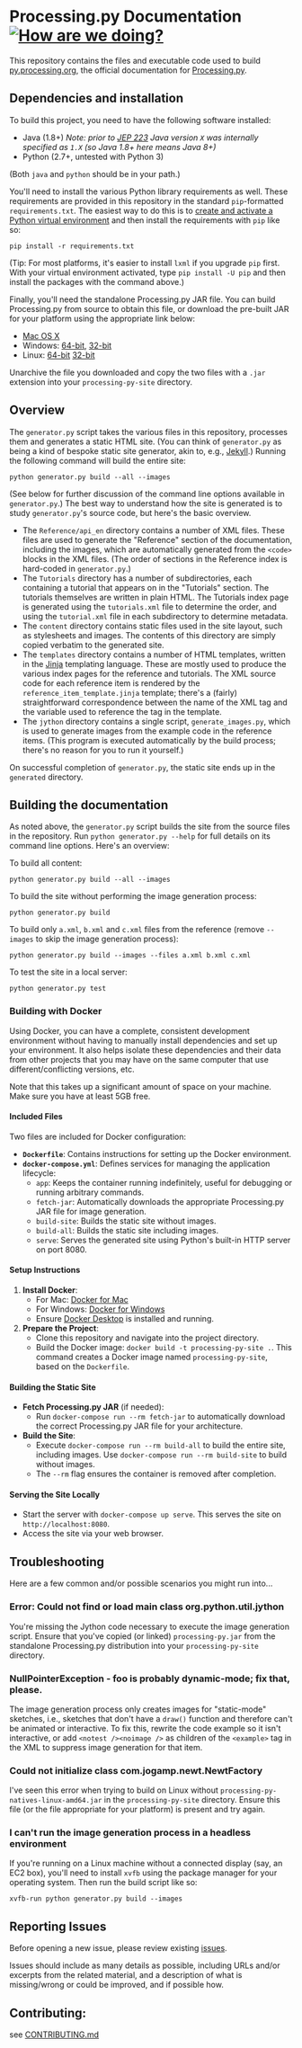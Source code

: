 # Processing.py Documentation [![How are we doing?](https://travis-ci.org/jdf/processing-py-site.svg)](https://travis-ci.org/jdf/processing-py-site)

This repository contains the files and executable code used to build
[py.processing.org](http://py.processing.org), the official documentation for
[Processing.py](https://github.com/jdf/processing.py).

## Dependencies and installation

To build this project, you need to have the following software installed:

* Java (1.8+) *Note: prior to [JEP 223](https://openjdk.org/jeps/223) Java version `X` was internally specified as `1.X` (so Java 1.8+ here means Java 8+)*
* Python (2.7+, untested with Python 3)

(Both `java` and `python` should be in your path.)

You'll need to install the various Python library requirements as well. These
requirements are provided in this repository in the standard `pip`-formatted
`requirements.txt`. The
easiest way to do this is to [create and activate a Python virtual
environment](http://docs.python-guide.org/en/latest/dev/virtualenvs/) and then
install the requirements with `pip` like so:

    pip install -r requirements.txt

(Tip: For most platforms, it's easier to install `lxml` if you upgrade `pip`
first. With your virtual environment activated, type `pip install -U pip` and
then install the packages with the command above.)

Finally, you'll need the standalone Processing.py JAR file. You can build
Processing.py from source to obtain this file, or download the pre-built JAR
for your platform using the appropriate link below:

* [Mac OS X](http://py.processing.org/processing.py-macosx.tgz)
* Windows: [64-bit](http://py.processing.org/processing.py-windows64.zip),
  [32-bit](http://py.processing.org/processing.py-windows32.zip)
* Linux: [64-bit](http://py.processing.org/processing.py-linux64.tgz)
  [32-bit](http://py.processing.org/processing.py-linux32.tgz)

Unarchive the file you downloaded and copy the two files with a `.jar`
extension into your `processing-py-site` directory.

## Overview

The `generator.py` script takes the various files in this repository, processes
them and generates a static HTML site. (You can think of `generator.py` as
being a kind of bespoke static site generator, akin to, e.g.,
[Jekyll](https://jekyllrb.com/).) Running the following command will build the
entire site:

    python generator.py build --all --images

(See below for further discussion of the command line options available
in `generator.py`.) The best way to understand how the site is generated is to
study `generator.py`'s source code, but here's the basic overview.

* The `Reference/api_en` directory contains a number of XML files. These files
  are used to generate the "Reference" section of the documentation, including
  the images, which are automatically generated from the `<code>` blocks in the
  XML files. (The order of sections in the Reference index is hard-coded in
  `generator.py`.)
* The `Tutorials` directory has a number of subdirectories, each containing a
  tutorial that appears on in the "Tutorials" section. The tutorials themselves
  are written in plain HTML. The Tutorials index page is generated using the
  `tutorials.xml` file to determine the order, and using the `tutorial.xml`
  file in each subdirectory to determine metadata.
* The `content` directory contains static files used in the site layout, such
  as stylesheets and images. The contents of this directory are simply copied
  verbatim to the generated site.
* The `templates` directory contains a number of HTML templates, written in the
  [Jinja](http://jinja.pocoo.org/docs/dev/) templating language. These are
  mostly used to produce the various index pages for the reference and
  tutorials. The XML source code for each reference item is rendered by the
  `reference_item_template.jinja` template; there's a (fairly) straightforward
  correspondence between the name of the XML tag and the variable used to
  reference the tag in the template.
* The `jython` directory contains a single script, `generate_images.py`, which
  is used to generate images from the example code in the reference items.
  (This program is executed automatically by the build process; there's no
  reason for you to run it yourself.)

On successful completion of `generator.py`, the static site ends up in the
`generated` directory.

## Building the documentation

As noted above, the `generator.py` script builds the site from the source
files in the repository. Run `python generator.py --help` for full details on
its command line options. Here's an overview:

To build all content:

    python generator.py build --all --images

To build the site without performing the image generation process:

    python generator.py build

To build only `a.xml`, `b.xml` and `c.xml` files from the reference (remove
`--images` to skip the image generation process):

    python generator.py build --images --files a.xml b.xml c.xml

To test the site in a local server:

    python generator.py test

### Building with Docker
Using Docker, you can have a complete, consistent development environment without having to manually install dependencies and set up your environment. It also helps isolate these dependencies and their data from other projects that you may have on the same computer that use different/conflicting versions, etc.

Note that this takes up a significant amount of space on your machine. Make sure you have at least 5GB free.

#### Included Files

Two files are included for Docker configuration:

- **`Dockerfile`**: Contains instructions for setting up the Docker environment.
- **`docker-compose.yml`**: Defines services for managing the application lifecycle:
  - `app`: Keeps the container running indefinitely, useful for debugging or running arbitrary commands.
  - `fetch-jar`: Automatically downloads the appropriate Processing.py JAR file for image generation.
  - `build-site`: Builds the static site without images.
  - `build-all`: Builds the static site including images.
  - `serve`: Serves the generated site using Python's built-in HTTP server on port 8080.

#### Setup Instructions

1. **Install Docker**:
   - For Mac: [Docker for Mac](https://www.docker.com/docker-mac)
   - For Windows: [Docker for Windows](https://www.docker.com/docker-windows)
   - Ensure [Docker Desktop](https://www.docker.com/products/docker-desktop/) is installed and running.
2. **Prepare the Project**:
   - Clone this repository and navigate into the project directory.
   - Build the Docker image: `docker build -t processing-py-site .`. This command creates a Docker image named `processing-py-site`, based on the `Dockerfile`.

#### Building the Static Site

- **Fetch Processing.py JAR** (if needed): 
  - Run `docker-compose run --rm fetch-jar` to automatically download the correct Processing.py JAR file for your architecture.
- **Build the Site**: 
  - Execute `docker-compose run --rm build-all` to build the entire site, including images. Use `docker-compose run --rm build-site` to build without images.
  - The `--rm` flag ensures the container is removed after completion.

#### Serving the Site Locally

- Start the server with `docker-compose up serve`. This serves the site on `http://localhost:8080`.
- Access the site via your web browser.

## Troubleshooting

Here are a few common and/or possible scenarios you might run into...

### Error: Could not find or load main class org.python.util.jython

You're missing the Jython code necessary to execute the image generation
script. Ensure that you've copied (or linked) `processing-py.jar` from the
standalone Processing.py distribution into your `processing-py-site` directory.

### NullPointerException - foo is probably dynamic-mode; fix that, please.

The image generation process only creates images for "static-mode" sketches,
i.e., sketches that don't have a `draw()` function and therefore can't be
animated or interactive. To fix this, rewrite the code example so it isn't
interactive, or add `<notest /><noimage />` as children of the `<example>` tag
in the XML to suppress image generation for that item.

### Could not initialize class com.jogamp.newt.NewtFactory

I've seen this error when trying to build on Linux without 
`processing-py-natives-linux-amd64.jar` in the `processing-py-site` directory.
Ensure this file (or the file appropriate for your platform) is present and try
again.

### I can't run the image generation process in a headless environment

If you're running on a Linux machine without a connected display (say, an EC2
box), you'll need to install `xvfb` using the package manager for your
operating system. Then run the build script like so:

    xvfb-run python generator.py build --images

## Reporting Issues

Before opening a new issue, please review existing [issues](issues).

Issues should include as many details as possible, including URLs and/or
excerpts from the related material, and a description of what is missing/wrong
or could be improved, and if possible how.

## Contributing:

see [CONTRIBUTING.md](CONTRIBUTING.md)